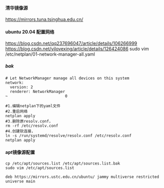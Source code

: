 #### 清华镜像源
https://mirrors.tuna.tsinghua.edu.cn/

#### ubuntu 20.04 配置网络
https://blog.csdn.net/qq237696047/article/details/106266999
https://blog.csdn.net/yilovexing/article/details/126424086
sudo vim /etc/netplan/01-network-manager-all.yaml
##### bak
```text
# Let NetworkManager manage all devices on this system
network:
  version: 2
  renderer: NetworkManager
~                         0
```

```shell
#1.编辑netplan下的yaml文件
#2.重启网络 
netplan apply
#3.删除原resolv.conf， 
rm -rf /etc/resolv.conf
#4.创建软连接，
ln -s /run/systemd/resolve/resolv.conf /etc/resolv.conf
netplan apply
```


#### apt镜像源配置

```shell
cp /etc/apt/sources.list /etc/apt/sources.list.bak
sudo vim /etc/apt/sources.list
```

```text
deb https://mirrors.ustc.edu.cn/ubuntu/ jammy multiverse restricted universe main
```